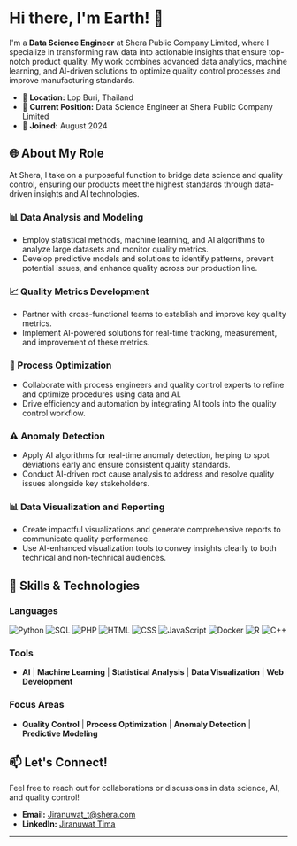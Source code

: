 # Hi there, I'm Earth! 👋

I'm a **Data Science Engineer** at Shera Public Company Limited, where I specialize in transforming raw data into actionable insights that ensure top-notch product quality. My work combines advanced data analytics, machine learning, and AI-driven solutions to optimize quality control processes and improve manufacturing standards.

- 📍 **Location:** Lop Buri, Thailand
- 💼 **Current Position:** Data Science Engineer at Shera Public Company Limited
- 🚀 **Joined:** August 2024

## 🌐 About My Role

At Shera, I take on a purposeful function to bridge data science and quality control, ensuring our products meet the highest standards through data-driven insights and AI technologies.

### 📊 Data Analysis and Modeling
- Employ statistical methods, machine learning, and AI algorithms to analyze large datasets and monitor quality metrics.
- Develop predictive models and solutions to identify patterns, prevent potential issues, and enhance quality across our production line.

### 📈 Quality Metrics Development
- Partner with cross-functional teams to establish and improve key quality metrics.
- Implement AI-powered solutions for real-time tracking, measurement, and improvement of these metrics.

### 🔧 Process Optimization
- Collaborate with process engineers and quality control experts to refine and optimize procedures using data and AI.
- Drive efficiency and automation by integrating AI tools into the quality control workflow.

### ⚠️ Anomaly Detection
- Apply AI algorithms for real-time anomaly detection, helping to spot deviations early and ensure consistent quality standards.
- Conduct AI-driven root cause analysis to address and resolve quality issues alongside key stakeholders.

### 📊 Data Visualization and Reporting
- Create impactful visualizations and generate comprehensive reports to communicate quality performance.
- Use AI-enhanced visualization tools to convey insights clearly to both technical and non-technical audiences.

## 💼 Skills & Technologies

### Languages
![Python](https://img.shields.io/badge/Python-3776AB?style=for-the-badge&logo=python&logoColor=white)
![SQL](https://img.shields.io/badge/SQL-003B57?style=for-the-badge&logo=postgresql&logoColor=white)
![PHP](https://img.shields.io/badge/PHP-777BB4?style=for-the-badge&logo=php&logoColor=white)
![HTML](https://img.shields.io/badge/HTML-E34F26?style=for-the-badge&logo=html5&logoColor=white)
![CSS](https://img.shields.io/badge/CSS-1572B6?style=for-the-badge&logo=css3&logoColor=white)
![JavaScript](https://img.shields.io/badge/JavaScript-F7DF1E?style=for-the-badge&logo=javascript&logoColor=black)
![Docker](https://img.shields.io/badge/Docker-2496ED?style=for-the-badge&logo=docker&logoColor=white)
![R](https://img.shields.io/badge/R-276DC3?style=for-the-badge&logo=r&logoColor=white)
![C++](https://img.shields.io/badge/C++-00599C?style=for-the-badge&logo=cplusplus&logoColor=white)

### Tools
- **AI** | **Machine Learning** | **Statistical Analysis** | **Data Visualization** | **Web Development**

### Focus Areas
- **Quality Control** | **Process Optimization** | **Anomaly Detection** | **Predictive Modeling**

## 📫 Let's Connect!
Feel free to reach out for collaborations or discussions in data science, AI, and quality control!

- **Email:** [Jiranuwat_t@shera.com](mailto:Jiranuwat_t@shera.com)
- **LinkedIn:** [Jiranuwat Tima](https://www.linkedin.com/in/jiranuwat-tima-b3166428a)

---
